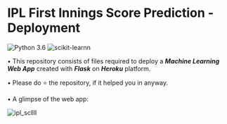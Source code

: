 ﻿# IPL First Innings Score Prediction - Deployment
![Python 3.6](https://img.shields.io/badge/Python-3.6-brightgreen.svg) ![scikit-learnn](https://img.shields.io/badge/Library-Scikit_Learn-orange.svg)

• This repository consists of files required to deploy a ___Machine Learning Web App___ created with ___Flask___ on ___Heroku___ platform.


• Please do ⭐ the repository, if it helped you in anyway.

• A glimpse of the web app:




![ipl_scllll](https://user-images.githubusercontent.com/36732223/87684427-de358b80-c79f-11ea-93b2-a6025b0e3429.gif)



 

